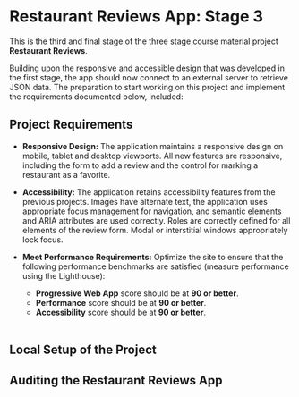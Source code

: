<h1>Restaurant Reviews App: Stage 3</h1>
This is the third and final stage of the three stage course material project <b>Restaurant Reviews</b>.

Building upon the responsive and accessible design that was developed in the first stage, the app should now connect to an external server
to retrieve JSON data. The preparation to start working on this project and implement the requirements documented below, included:

 
<h2>Project Requirements</h2>
 
 - **Responsive Design:** The application maintains a responsive design on mobile, tablet and desktop viewports. All new features are responsive, including the form to add a review and the control for marking a restaurant as a favorite.

 - **Accessibility:** The application retains accessibility features from the previous projects. Images have alternate text, the application uses appropriate focus management for navigation, and semantic elements and ARIA attributes are used correctly. Roles are correctly defined for all elements of the review form. Modal or interstitial windows appropriately lock focus.

 - **Meet Performance Requirements:** Optimize the site to ensure that the following performance benchmarks are satisfied (measure performance using the Lighthouse):
 
   - **Progressive Web App** score should be at **90 or better**.
   - **Performance** score should be at **90 or better**.
   - **Accessibility** score should be at **90 or better**.
<br><br>
 
<h2>Local Setup of the Project</h2>

<h2>Auditing the Restaurant Reviews App</h2>



